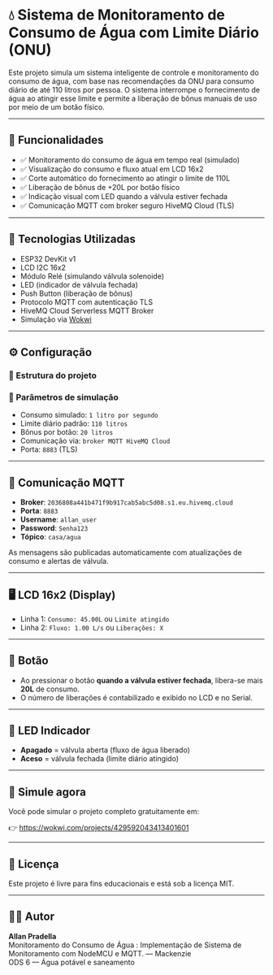 # 💧 Sistema de Monitoramento de Consumo de Água com Limite Diário (ONU)

Este projeto simula um sistema inteligente de controle e monitoramento do consumo de água, com base nas recomendações da ONU para consumo diário de até 110 litros por pessoa. O sistema interrompe o fornecimento de água ao atingir esse limite e permite a liberação de bônus manuais de uso por meio de um botão físico.

---

## 📌 Funcionalidades

- ✅ Monitoramento do consumo de água em tempo real (simulado)
- ✅ Visualização do consumo e fluxo atual em LCD 16x2
- ✅ Corte automático do fornecimento ao atingir o limite de 110L
- ✅ Liberação de bônus de +20L por botão físico
- ✅ Indicação visual com LED quando a válvula estiver fechada
- ✅ Comunicação MQTT com broker seguro HiveMQ Cloud (TLS)

---

## 🧠 Tecnologias Utilizadas

- ESP32 DevKit v1
- LCD I2C 16x2
- Módulo Relé (simulando válvula solenoide)
- LED (indicador de válvula fechada)
- Push Button (liberação de bônus)
- Protocolo MQTT com autenticação TLS
- HiveMQ Cloud Serverless MQTT Broker
- Simulação via [Wokwi](https://wokwi.com/)

---

## ⚙️ Configuração

### 📁 Estrutura do projeto



### 🔧 Parâmetros de simulação

- Consumo simulado: `1 litro por segundo`
- Limite diário padrão: `110 litros`
- Bônus por botão: `20 litros`
- Comunicação via: `broker MQTT HiveMQ Cloud`
- Porta: `8883` (TLS)

---

## 📡 Comunicação MQTT

- **Broker**: `2036808a441b471f9b917cab5abc5d08.s1.eu.hivemq.cloud`
- **Porta**: `8883`
- **Username**: `allan_user`
- **Password**: `Senha123`
- **Tópico**: `casa/agua`

As mensagens são publicadas automaticamente com atualizações de consumo e alertas de válvula.

---

## 🖥️ LCD 16x2 (Display)

- Linha 1: `Consumo: 45.00L` ou `Limite atingido`
- Linha 2: `Fluxo: 1.00 L/s` ou `Liberações: X`

---

## 🔘 Botão

- Ao pressionar o botão **quando a válvula estiver fechada**, libera-se mais **20L** de consumo.
- O número de liberações é contabilizado e exibido no LCD e no Serial.

---

## 🚨 LED Indicador

- **Apagado** = válvula aberta (fluxo de água liberado)
- **Aceso** = válvula fechada (limite diário atingido)

---

## 🚀 Simule agora

Você pode simular o projeto completo gratuitamente em:

👉 https://wokwi.com/projects/429592043413401601

---

## 📄 Licença

Este projeto é livre para fins educacionais e está sob a licença MIT.

---

## 👨‍💻 Autor

**Allan Pradella**  
Monitoramento do Consumo de Água	: Implementação de Sistema de Monitoramento com NodeMCU e MQTT. — Mackenzie  
ODS 6 — Água potável e saneamento

